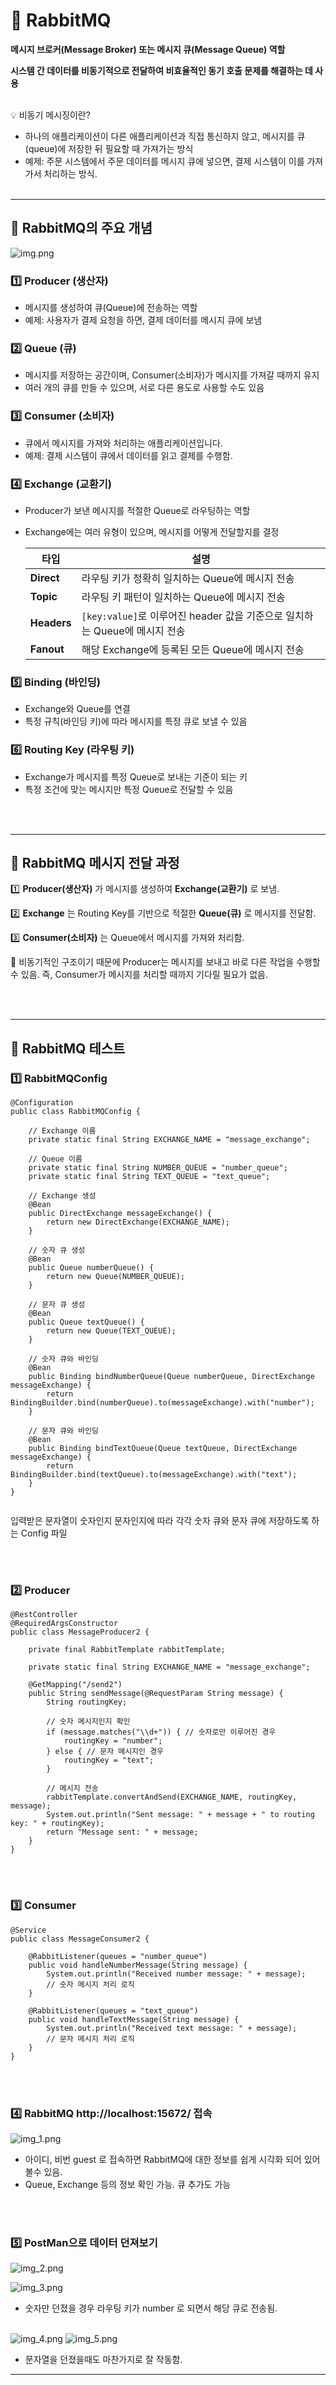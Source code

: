 # 📌 RabbitMQ
**메시지 브로커(Message Broker) 또는 메시지 큐(Message Queue) 역할**

**시스템 간 데이터를 비동기적으로 전달하여 비효율적인 동기 호출 문제를 해결하는 데 사용**

<br>
💡 비동기 메시징이란?

- 하나의 애플리케이션이 다른 애플리케이션과 직접 통신하지 않고, 메시지를 큐(queue)에 저장한 뒤 필요할 때 가져가는 방식
- 예제: 주문 시스템에서 주문 데이터를 메시지 큐에 넣으면, 결제 시스템이 이를 가져가서 처리하는 방식.
  <br><br>
---

## 📌 RabbitMQ의 주요 개념


![img.png](img.png)


### 1️⃣ Producer (생산자)
- 메시지를 생성하여 큐(Queue)에 전송하는 역할
- 예제: 사용자가 결제 요청을 하면, 결제 데이터를 메시지 큐에 보냄


### 2️⃣ Queue (큐)
- 메시지를 저장하는 공간이며, Consumer(소비자)가 메시지를 가져갈 때까지 유지
- 여러 개의 큐를 만들 수 있으며, 서로 다른 용도로 사용할 수도 있음


### 3️⃣ Consumer (소비자)
- 큐에서 메시지를 가져와 처리하는 애플리케이션입니다.
- 예제: 결제 시스템이 큐에서 데이터를 읽고 결제를 수행함.


### 4️⃣ Exchange (교환기)
- Producer가 보낸 메시지를 적절한 Queue로 라우팅하는 역할
- Exchange에는 여러 유형이 있으며, 메시지를 어떻게 전달할지를 결정

  | 타입    | 설명 |
  |---------|------------------------------------------------|
  | **Direct**  | 라우팅 키가 정확히 일치하는 Queue에 메시지 전송 |
  | **Topic**   | 라우팅 키 패턴이 일치하는 Queue에 메시지 전송 |
  | **Headers** | `[key:value]`로 이루어진 header 값을 기준으로 일치하는 Queue에 메시지 전송 |
  | **Fanout**  | 해당 Exchange에 등록된 모든 Queue에 메시지 전송 |


### 5️⃣ Binding (바인딩)
- Exchange와 Queue를 연결
- 특정 규칙(바인딩 키)에 따라 메시지를 특정 큐로 보낼 수 있음


### 6️⃣ Routing Key (라우팅 키)
- Exchange가 메시지를 특정 Queue로 보내는 기준이 되는 키
- 특정 조건에 맞는 메시지만 특정 Queue로 전달할 수 있음

<br><br>

---

## 📌 RabbitMQ 메시지 전달 과정

1️⃣ **Producer(생산자)** 가 메시지를 생성하여 **Exchange(교환기)** 로 보냄.

2️⃣ **Exchange** 는 Routing Key를 기반으로 적절한 **Queue(큐)** 로 메시지를 전달함.

3️⃣ **Consumer(소비자)** 는 Queue에서 메시지를 가져와 처리함.

🚀 비동기적인 구조이기 때문에 Producer는 메시지를 보내고 바로 다른 작업을 수행할 수 있음.
즉, Consumer가 메시지를 처리할 때까지 기다릴 필요가 없음.

<br><br>

---

## 📌 RabbitMQ 테스트

### 1️⃣ RabbitMQConfig

```
@Configuration
public class RabbitMQConfig {

    // Exchange 이름
    private static final String EXCHANGE_NAME = "message_exchange";

    // Queue 이름
    private static final String NUMBER_QUEUE = "number_queue";
    private static final String TEXT_QUEUE = "text_queue";

    // Exchange 생성
    @Bean
    public DirectExchange messageExchange() {
        return new DirectExchange(EXCHANGE_NAME);
    }

    // 숫자 큐 생성
    @Bean
    public Queue numberQueue() {
        return new Queue(NUMBER_QUEUE);
    }

    // 문자 큐 생성
    @Bean
    public Queue textQueue() {
        return new Queue(TEXT_QUEUE);
    }

    // 숫자 큐와 바인딩
    @Bean
    public Binding bindNumberQueue(Queue numberQueue, DirectExchange messageExchange) {
        return BindingBuilder.bind(numberQueue).to(messageExchange).with("number");
    }

    // 문자 큐와 바인딩
    @Bean
    public Binding bindTextQueue(Queue textQueue, DirectExchange messageExchange) {
        return BindingBuilder.bind(textQueue).to(messageExchange).with("text");
    }
}


```

입력받은 문자열이 숫자인지 문자인지에 따라 각각 숫자 큐와 문자 큐에 저장하도록 하는 Config 파일

<br><br>
### 2️⃣ Producer

```
@RestController
@RequiredArgsConstructor
public class MessageProducer2 {

    private final RabbitTemplate rabbitTemplate;

    private static final String EXCHANGE_NAME = "message_exchange";

    @GetMapping("/send2")
    public String sendMessage(@RequestParam String message) {
        String routingKey;

        // 숫자 메시지인지 확인
        if (message.matches("\\d+")) { // 숫자로만 이루어진 경우
            routingKey = "number";
        } else { // 문자 메시지인 경우
            routingKey = "text";
        }

        // 메시지 전송
        rabbitTemplate.convertAndSend(EXCHANGE_NAME, routingKey, message);
        System.out.println("Sent message: " + message + " to routing key: " + routingKey);
        return "Message sent: " + message;
    }
}
```

<br><br>
### 3️⃣ Consumer

```
@Service
public class MessageConsumer2 {

    @RabbitListener(queues = "number_queue")
    public void handleNumberMessage(String message) {
        System.out.println("Received number message: " + message);
        // 숫자 메시지 처리 로직
    }

    @RabbitListener(queues = "text_queue")
    public void handleTextMessage(String message) {
        System.out.println("Received text message: " + message);
        // 문자 메시지 처리 로직
    }
}

```
<br><br>
### 4️⃣ RabbitMQ http://localhost:15672/ 접속


![img_1.png](img_1.png)

- 아이디, 비번 guest 로 접속하면 RabbitMQ에 대한 정보를 쉽게 시각화 되어 있어 볼수 있음.
- Queue, Exchange 등의 정보 확인 가능. 큐 추가도 가능

<br><br>
### 5️⃣ PostMan으로 데이터 던져보기 
![img_2.png](img_2.png)

![img_3.png](img_3.png)

- 숫자만 던졌을 경우 라우팅 키가 number 로 되면서 해당 큐로 전송됨.
  <br><br>


![img_4.png](img_4.png)
![img_5.png](img_5.png)

- 문자열을 던졌을때도 마찬가지로 잘 작동함.

---